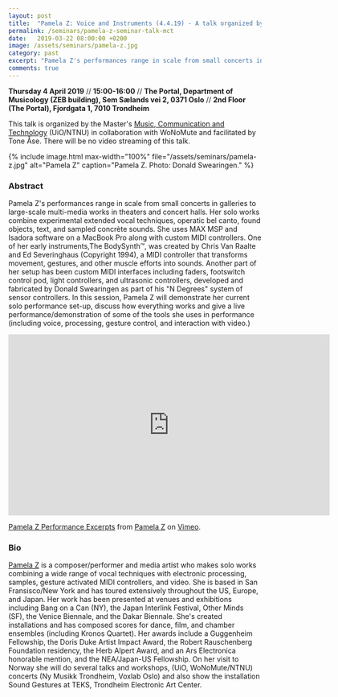 ```yaml
---
layout: post
title:  "Pamela Z: Voice and Instruments (4.4.19) - A talk organized by MCT in collaboration with WoNoMute"
permalink: /seminars/pamela-z-seminar-talk-mct
date:   2019-03-22 08:00:00 +0200
image: /assets/seminars/pamela-z.jpg
category: past
excerpt: "Pamela Z's performances range in scale from small concerts in galleries to large-scale multi-media works in theaters and concert halls. Her solo works combine experimental extended vocal techniques, operatic bel canto, found objects, text, and sampled concrète sounds. She uses MAX MSP and Isadora software on a MacBook Pro along with custom MIDI controllers."
comments: true
---
```



**Thursday 4 April 2019** // **15:00-16:00** //  **The Portal, Department of Musicology (ZEB building), Sem Sælands vei 2, 0371 Oslo** // **2nd Floor (The Portal), Fjordgata 1, 7010 Trondheim**

<div class="orange-square-box space-square-box">
This talk is organized by the Master's <a href="http://mct-master.github.io">Music, Communication and Technology</a> (UiO/NTNU) in collaboration with WoNoMute and facilitated by Tone Åse. There will be no video streaming of this talk.
</div>

{% include image.html
max-width="100%" file="/assets/seminars/pamela-z.jpg" alt="Pamela Z"
caption="Pamela Z. Photo: Donald Swearingen." %}

### Abstract

Pamela Z's performances range in scale from small concerts in galleries to large-scale multi-media works in theaters and concert halls. Her solo works combine experimental extended vocal techniques, operatic bel canto, found objects, text, and sampled concrète sounds. She uses MAX MSP and Isadora software on a MacBook Pro along with custom MIDI controllers. One of her early instruments,The BodySynth™, was created by Chris Van Raalte and Ed Severinghaus (Copyright 1994), a MIDI controller that transforms movement, gestures, and other muscle efforts into sounds. Another part of her setup has been custom MIDI interfaces including faders, footswitch control pod, light controllers, and ultrasonic controllers, developed and fabricated by Donald Swearingen as part of his "N Degrees" system of sensor controllers. In this session, Pamela Z will demonstrate her current solo performance set-up, discuss how everything works and give a live performance/demonstration of some of the tools she uses in performance (including voice, processing, gesture control, and interaction with video.)

<iframe src="https://player.vimeo.com/video/228364379" width="640" height="360" frameborder="0" webkitallowfullscreen mozallowfullscreen allowfullscreen></iframe>
<p><a href="https://vimeo.com/228364379">Pamela Z Performance Excerpts</a> from <a href="https://vimeo.com/pamelaz">Pamela Z</a> on <a href="https://vimeo.com">Vimeo</a>.</p>

### Bio

[Pamela Z](http://pamelaz.com) is a composer/performer and media artist who makes solo works combining a wide range of vocal techniques with electronic processing, samples, gesture activated MIDI controllers, and video. She is based in San Fransisco/New York and has toured extensively throughout the US, Europe, and Japan. Her work has been presented at venues and exhibitions including Bang on a Can (NY), the Japan Interlink Festival, Other Minds (SF), the Venice Biennale, and the Dakar Biennale. She's created installations and has composed scores for dance, film, and chamber ensembles (including Kronos Quartet). Her awards include a Guggenheim Fellowship, the Doris Duke Artist Impact Award, the Robert Rauschenberg Foundation residency, the Herb Alpert Award, and an Ars Electronica honorable mention, and the NEA/Japan-US Fellowship. On her visit to Norway she will do several talks and workshops, (UiO, WoNoMute/NTNU) concerts (Ny Musikk Trondheim, Voxlab Oslo) and also show the installation Sound Gestures at TEKS, Trondheim Electronic Art Center.
